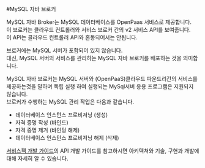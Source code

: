 #MySQL 자바 브로커

 MySQL 자바 Broker는 MySQL 데이터베이스를 OpenPaas 서비스로 제공합니다. <br>
 이 브로커는 클라우드 컨트롤러와 서비스 브로커 간의 v2 서비스 API를 보여줍니다.<br> 
 이 API는 클라우드 컨트롤러 API와 혼동되어서는 안됩니다.<br>

 브로커에는 MySQL 서버가 포함되어 있지 않습니다.<br>
 대신, MySQL 서버의 서비스를 관리하는 MySQL 자바 브로커를 배포하는 것을 의미합니다.<br>
 
 MySQL 자바 브로커는 MySQL 서버와 (OpenPaaS)클라우드 파운드리간의 서비스를 제공하는것을 말하며 독립 실행 하여 실행되는 MySql서버 응용 프로그램은 지원되지 않습니다.<br>
 브로커가 수행하는 MySQL 관리 작업은 다음과 같습니다.

 - 데이터베이스 인스턴스 프로비저닝 (생성)
 - 자격 증명 작성 (바인드)
 - 자격 증명 제거 (바인딩 해제)
 - 데이터베이스 인스턴스 프로비저닝 해제 (삭제)

[서비스팩 개발 가이드](https://github.com/OpenPaaSRnD/Documents-PaaSTA-1.0/blob/master/Development-Guide/ServicePack_develope_guide.md)의 API 개발 가이드를 참고하시면 아키텍쳐와 기술, 구현과 개발에 대해 자세히 알 수 있습니다.
